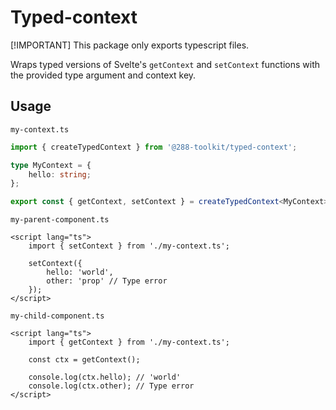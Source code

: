 # Typed-context

[!IMPORTANT] This package only exports typescript files.

Wraps typed versions of Svelte's `getContext` and `setContext` functions with the provided type
argument and context key.

## Usage

`my-context.ts`

```ts
import { createTypedContext } from '@288-toolkit/typed-context';

type MyContext = {
	hello: string;
};

export const { getContext, setContext } = createTypedContext<MyContext>('my-context');
```

`my-parent-component.ts`

```svelte
<script lang="ts">
	import { setContext } from './my-context.ts';

	setContext({
		hello: 'world',
		other: 'prop' // Type error
	});
</script>
```

`my-child-component.ts`

```svelte
<script lang="ts">
	import { getContext } from './my-context.ts';

	const ctx = getContext();

	console.log(ctx.hello); // 'world'
	console.log(ctx.other); // Type error
</script>
```
